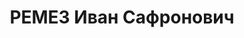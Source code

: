 ---
title: РЕМЕЗ Иван Сафронович
description: "народився 1904, уродженець с.Підвисоке Кіровоградської обл., українець,\
  \ б/п. \n  Проживав у м.Монастирище. Ст. агроном. \n  ВС СРСР 17 листопада 1937\
  \ р. засуджений до 12 років ВТТ. \n  Реабілітований ВС СРСР 20 грудня 1962 р."
---